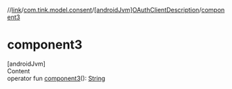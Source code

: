 //[link](../../index.md)/[com.tink.model.consent](../index.md)/[[androidJvm]OAuthClientDescription](index.md)/[component3](component3.md)



# component3  
[androidJvm]  
Content  
operator fun [component3](component3.md)(): [String](https://kotlinlang.org/api/latest/jvm/stdlib/kotlin/-string/index.html)  



